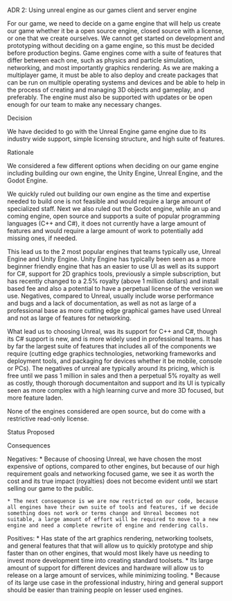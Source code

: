 ADR 2: Using unreal engine as our games client and server engine

For our game, we need to decide on a game engine that will help us create our game whether it be a open source engine, closed source with a license, or one that we create ourselves.  We cannot get started on development and prototyping without deciding on a game engine, so this must be decided before production begins.  Game engines come with a suite of features that differ between each one, such as physics and particle simulation, networking, and most importantly graphics rendering. As we are making a multiplayer game, it must be able to also deploy and create packages that can be run on multiple operating systems and devices and be able to help in the process of creating and managing 3D objects and gameplay, and preferably.  The engine must also be supported with updates or be open enough for our team to make any necessary changes.

Decision

We have decided to go with the Unreal Engine game engine due to its industry wide support, simple licensing structure, and high suite of features.

Rationale

We considered a few different options when deciding on our game engine including building our own engine, the Unity Engine, Unreal Engine, and the Godot Engine.

We quickly ruled out building our own engine as the time and expertise needed to build one is not feasible and would require a large amount of specialized staff.  Next we also ruled out the Godot engine, while an up and coming engine, open source and supports a suite of popular programming languages (C++ and C#), it does not currently have a large amount of features and would require a large amount of work to potentially add missing ones, if needed.  

This lead us to the 2 most popular engines that teams typically use, Unreal Engine and Unity Engine.  Unity Engine has typically been seen as a more beginner friendly engine that has an easier to use UI as well as its support for C#, support for 2D graphics tools, previously a simple subscription, but has recently changed to a 2.5% royalty (above 1 million dollars) and install based fee and also a potential to have a perpetual license of the version we use.   Negatives, compared to Unreal, usually include worse performance and bugs and a lack of documentation, as well as not as large of a professional base as more cutting edge graphical games have used Unreal and not as large of features for networking.

What lead us to choosing Unreal, was its support for C++ and C#, though its C# support is new, and is more widely used in professional teams.  It has by far the largest suite of features that includes all of the components we require (cutting edge graphics technologies, networking frameworks and deployment tools, and packaging for devices whether it be mobile, console or PCs).  The negatives of unreal are typically around its pricing, which is free until we pass 1 million in sales and then a perpetual 5% royalty as well as costly, though thorough documentaiton and support and its UI is typically seen as more complex with a high learning curve and more 3D focused, but more feature laden.

None of the engines considered are open source, but do come with a restrictive read-only license.

Status
Proposed

Consequences

Negatives: 
    * Because of choosing Unreal, we have chosen the most expensive of options, compared to other engines, but because of our high requirement goals and networking focused game, we see it as worth the cost and its true impact (royalties) does not become evident until we start selling our game to the public.  

    * The next consequence is we are now restricted on our code, because all engines have their own suite of tools and features, if we decide something does not work or terms change and Unreal becomes not suitable, a large amount of effort will be required to move to a new engine and need a complete rewrite of engine and rendering calls.

Positives:
    * Has state of the art graphics rendering, networking toolsets, and general features that that will allow us to quickly prototype and ship faster than on other engines, that would most likely have us needing to invest more development time into creating standard toolsets.
    * Its large amount of support for different devices and hardware will allow us to release on a large amount of services, while minimizing tooling.
    * Because of its large use case in the professional industry, hiring and general support should be easier than training people on lesser used engines.